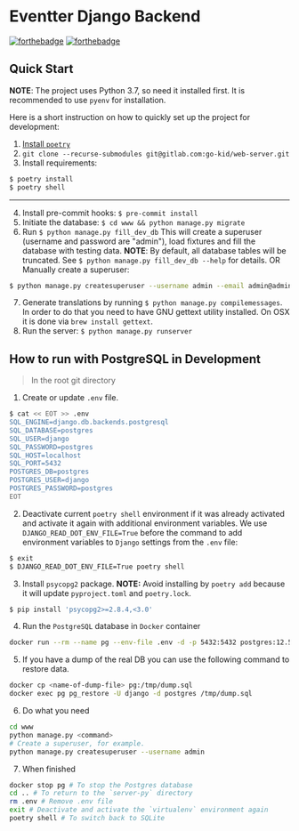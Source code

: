 # Eventter Django Backend

[![forthebadge](https://forthebadge.com/images/badges/made-with-python.svg)](https://forthebadge.com) [![forthebadge](https://forthebadge.com/images/badges/powered-by-responsibility.svg)](https://forthebadge.com)

## Quick Start

**NOTE**: The project uses Python 3.7, so need it installed first. It is recommended to use `pyenv` for installation.

Here is a short instruction on how to quickly set up the project for development:

1. [Install `poetry`](https://python-poetry.org/docs/#installation)
2. `git clone --recurse-submodules git@gitlab.com:go-kid/web-server.git`
3. Install requirements:

```bash
$ poetry install
$ poetry shell
```

---

4. Install pre-commit hooks: `$ pre-commit install`
5. Initiate the database: `$ cd www && python manage.py migrate`
6. Run `$ python manage.py fill_dev_db` This will create a superuser (username and password are "admin"), load fixtures and fill the database with testing data. **NOTE**: By default, all database tables will be truncated. See `$ python manage.py fill_dev_db --help` for details.
   OR
   Manually create a superuser:

```bash
$ python manage.py createsuperuser --username admin --email admin@admin.com
```

7. Generate translations by running `$ python manage.py compilemessages`. In order to do that you need to have GNU gettext utility installed. On OSX it is done via `brew install gettext`.
8. Run the server: `$ python manage.py runserver`

## How to run with PostgreSQL in Development

> In the root git directory

1. Create or update `.env` file.

```bash
$ cat << EOT >> .env
SQL_ENGINE=django.db.backends.postgresql
SQL_DATABASE=postgres
SQL_USER=django
SQL_PASSWORD=postgres
SQL_HOST=localhost
SQL_PORT=5432
POSTGRES_DB=postgres
POSTGRES_USER=django
POSTGRES_PASSWORD=postgres
EOT
```

2. Deactivate current `poetry shell` environment if it was already activated and activate it again with additional environment variables. We use `DJANGO_READ_DOT_ENV_FILE=True` before the command to add environment variables to `Django` settings from the `.env` file:

```bash
$ exit
$ DJANGO_READ_DOT_ENV_FILE=True poetry shell
```

3. Install `psycopg2` package. **NOTE:** Avoid installing by `poetry add` because it will update `pyproject.toml` and `poetry.lock`.

```bash
$ pip install 'psycopg2>=2.8.4,<3.0'
```

4. Run the `PostgreSQL` database in `Docker` container

```bash
docker run --rm --name pg --env-file .env -d -p 5432:5432 postgres:12.5-alpine
```

5. If you have a dump of the real DB you can use the following command to restore data.

```bash
docker cp <name-of-dump-file> pg:/tmp/dump.sql
docker exec pg pg_restore -U django -d postgres /tmp/dump.sql
```

6. Do what you need

```bash
cd www
python manage.py <command>
# Create a superuser, for example.
python manage.py createsuperuser --username admin
```

7. When finished

```bash
docker stop pg # To stop the Postgres database
cd .. # To return to the `server-py` directory
rm .env # Remove .env file
exit # Deactivate and activate the `virtualenv` environment again
poetry shell # To switch back to SQLite
```
